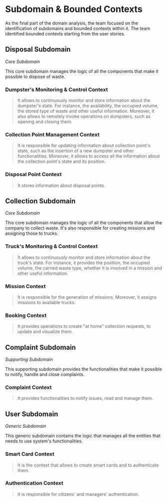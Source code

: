 # Subdomain & Bounded Contexts

As the final part of the domain analysis, the team focused on the identification of subdomains and bounded contexts within it. The team identified bounded contexts starting from the user stories.

## Disposal Subdomain

*Core Subdomain*

This core subdomain manages the logic of all the components that make it possible to dispose of waste.

### Dumpster's Monitoring & Control Context

> It allows to continuously monitor and store information about the dumpster's state. For instance, the availability, the occupied volume, the stored type of waste and other useful information. Moreover, it also allows to remotely invoke operations on dumpsters, such as opening and closing them.

### Collection Point Management Context

> It is responsible for updating information about collection point's state, such as the insertion of a new dumpster and other functionalities. Moreover, it allows to access all the information about the collection point's state and its position.

### Disposal Point Context

> It stores information about disposal points.

## Collection Subdomain

*Core Subdomain*

This core subdomain manages the logic of all the components that allow the company to collect waste. It's also responsible for creating missions and assigning those to trucks.

### Truck's Monitoring & Control Context 

> It allows to continuously monitor and store information about the truck's state. For instance, it provides the position, the occupied volume, the carried waste type, whether it is involved in a mission and other useful information.

### Mission Context

> It is responsible for the generation of missions. Moreover, it assigns missions to available trucks.

### Booking Context

> It provides operations to create "at home" collection requests, to update and visualize them.

## Complaint Subdomain

*Supporting Subdomain*

This supporting subdomain provides the functionalities that make it possible to notify, handle and close complaints.

### Complaint Context

> It provides functionalities to notify issues, read and manage them.

## User Subdomain

*Generic Subdomain*

This generic subdomain contains the logic that manages all the entities that needs to use system's functionalities.

### Smart Card Context

> It is the context that allows to create smart cards and to authenticate them.

### Authentication Context

> It is responsible for citizens' and managers' authentication.